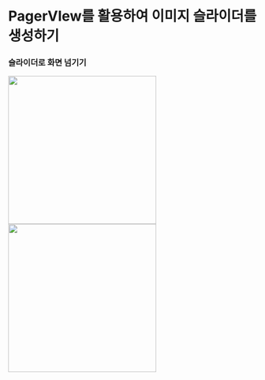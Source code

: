 # PagerVIew를 활용하여 이미지 슬라이더를 생성하기


### 슬라이더로 화면 넘기기
<img src="https://user-images.githubusercontent.com/36951242/164975753-8773f085-94c5-4fed-b252-07d66e58a5c8.png" width="300">
<img src="https://user-images.githubusercontent.com/36951242/164976197-5aa70ed1-de03-4495-8640-4b6bdb9513d8.gif" width="300">
